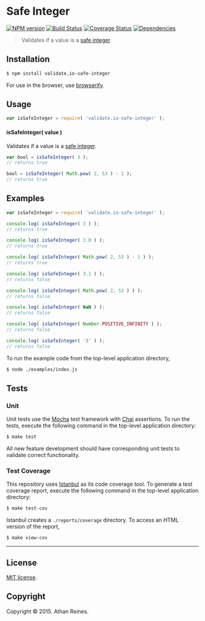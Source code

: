 Safe Integer
===
[![NPM version][npm-image]][npm-url] [![Build Status][travis-image]][travis-url] [![Coverage Status][coveralls-image]][coveralls-url] [![Dependencies][dependencies-image]][dependencies-url]

> Validates if a value is a [safe integer](http://www.2ality.com/2013/10/safe-integers.html).


## Installation

``` bash
$ npm install validate.io-safe-integer
```

For use in the browser, use [browserify](https://github.com/substack/node-browserify).


## Usage

``` javascript
var isSafeInteger = require( 'validate.io-safe-integer' );
```

#### isSafeInteger( value )

Validates if a value is a [safe integer](http://www.2ality.com/2013/10/safe-integers.html).

``` javascript
var bool = isSafeInteger( 3 );
// returns true

bool = isSafeInteger( Math.pow( 2, 53 ) - 1 );
// returns true
```


## Examples

``` javascript
var isSafeInteger = require( 'validate.io-safe-integer' );

console.log( isSafeInteger( 3 ) );
// returns true

console.log( isSafeInteger( 3.0 ) );
// returns true

console.log( isSafeInteger( Math.pow( 2, 53 ) - 1 ) );
// returns true

console.log( isSafeInteger( 3.1 ) );
// returns false

console.log( isSafeInteger( Math.pow( 2, 53 ) ) );
// returns false

console.log( isSafeInteger( NaN ) );
// returns false

console.log( isSafeInteger( Number.POSITIVE_INFINITY ) );
// returns false

console.log( isSafeInteger( '3' ) );
// returns false
```

To run the example code from the top-level application directory,

``` bash
$ node ./examples/index.js
```


## Tests

### Unit

Unit tests use the [Mocha](http://mochajs.org) test framework with [Chai](http://chaijs.com) assertions. To run the tests, execute the following command in the top-level application directory:

``` bash
$ make test
```

All new feature development should have corresponding unit tests to validate correct functionality.


### Test Coverage

This repository uses [Istanbul](https://github.com/gotwarlost/istanbul) as its code coverage tool. To generate a test coverage report, execute the following command in the top-level application directory:

``` bash
$ make test-cov
```

Istanbul creates a `./reports/coverage` directory. To access an HTML version of the report,

``` bash
$ make view-cov
```


---
## License

[MIT license](http://opensource.org/licenses/MIT). 


## Copyright

Copyright &copy; 2015. Athan Reines.


[npm-image]: http://img.shields.io/npm/v/validate.io-safe-integer.svg
[npm-url]: https://npmjs.org/package/validate.io-safe-integer

[travis-image]: http://img.shields.io/travis/validate-io/safe-integer/master.svg
[travis-url]: https://travis-ci.org/validate-io/safe-integer

[coveralls-image]: https://img.shields.io/coveralls/validate-io/safe-integer/master.svg
[coveralls-url]: https://coveralls.io/r/validate-io/safe-integer?branch=master

[dependencies-image]: http://img.shields.io/david/validate-io/safe-integer.svg
[dependencies-url]: https://david-dm.org/validate-io/safe-integer

[dev-dependencies-image]: http://img.shields.io/david/dev/validate-io/safe-integer.svg
[dev-dependencies-url]: https://david-dm.org/dev/validate-io/safe-integer

[github-issues-image]: http://img.shields.io/github/issues/validate-io/safe-integer.svg
[github-issues-url]: https://github.com/validate-io/safe-integer/issues
